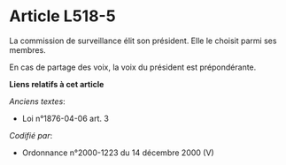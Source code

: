 # Article L518-5

La commission de surveillance élit son président. Elle le choisit parmi ses membres.

En cas de partage des voix, la voix du président est prépondérante.

**Liens relatifs à cet article**

_Anciens textes_:

  - Loi n°1876-04-06 art. 3

_Codifié par_:

  - Ordonnance n°2000-1223 du 14 décembre 2000 (V)
